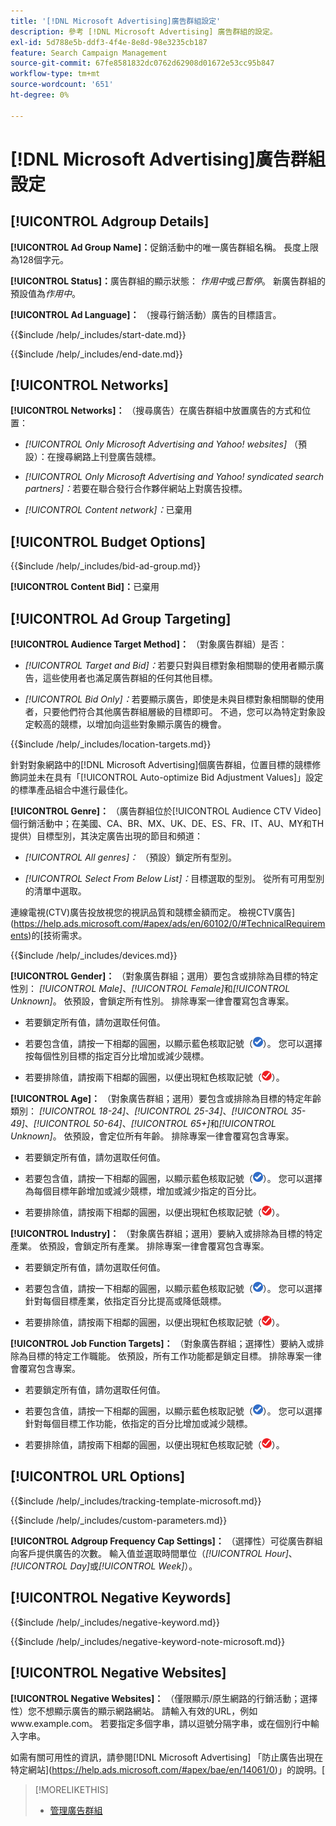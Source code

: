 ```yaml
---
title: '[!DNL Microsoft Advertising]廣告群組設定'
description: 參考 [!DNL Microsoft Advertising] 廣告群組的設定。
exl-id: 5d788e5b-ddf3-4f4e-8e8d-98e3235cb187
feature: Search Campaign Management
source-git-commit: 67fe8581832dc0762d62908d01672e53cc95b847
workflow-type: tm+mt
source-wordcount: '651'
ht-degree: 0%

---
```


# [!DNL Microsoft Advertising]廣告群組設定

## [!UICONTROL Adgroup Details]

**[!UICONTROL Ad Group Name]：**&#x200B;促銷活動中的唯一廣告群組名稱。 長度上限為128個字元。

**[!UICONTROL Status]：**&#x200B;廣告群組的顯示狀態： *作用中*&#x200B;或&#x200B;*已暫停*。 新廣告群組的預設值為&#x200B;*作用中*。

**[!UICONTROL Ad Language]：** （搜尋行銷活動）廣告的目標語言。

<!-- **[!UICONTROL Start Date]:** -->

{{$include /help/_includes/start-date.md}}

<!-- **[!UICONTROL End Date]:** -->

{{$include /help/_includes/end-date.md}}

## [!UICONTROL Networks]

**[!UICONTROL Networks]：** （搜尋廣告）在廣告群組中放置廣告的方式和位置：

* *[!UICONTROL Only Microsoft Advertising and Yahoo! websites]* （預設）：在搜尋網路上刊登廣告競標。

* *[!UICONTROL Only Microsoft Advertising and Yahoo! syndicated search partners]：*&#x200B;若要在聯合發行合作夥伴網站上對廣告投標。

* *[!UICONTROL Content network]：*&#x200B;已棄用

## [!UICONTROL Budget Options]

<!-- **[!UICONTROL Bid]:** -->

{{$include /help/_includes/bid-ad-group.md}}

**[!UICONTROL Content Bid]：**&#x200B;已棄用

## [!UICONTROL Ad Group Targeting]

**[!UICONTROL Audience Target Method]：** （對象廣告群組）是否：

* *[!UICONTROL Target and Bid]：*&#x200B;若要只對與目標對象相關聯的使用者顯示廣告，這些使用者也滿足廣告群組的任何其他目標。

* *[!UICONTROL Bid Only]：*&#x200B;若要顯示廣告，即使是未與目標對象相關聯的使用者，只要他們符合其他廣告群組層級的目標即可。 不過，您可以為特定對象設定較高的競標，以增加向這些對象顯示廣告的機會。

<!-- **[!UICONTROL Location Target]:** -->

{{$include /help/_includes/location-targets.md}}

針對對象網路中的[!DNL Microsoft Advertising]個廣告群組，位置目標的競標修飾詞並未在具有「[!UICONTROL Auto-optimize Bid Adjustment Values]」設定的標準產品組合中進行最佳化。

**[!UICONTROL Genre]：** （廣告群組位於[!UICONTROL Audience CTV Video]個行銷活動中；在美國、CA、BR、MX、UK、DE、ES、FR、IT、AU、MY和TH<!-- Should that go in the campaign sub-type description instead, or is this applicable for this feature only? -->提供）目標型別，其決定廣告出現的節目和頻道：

* *[!UICONTROL All genres]：* （預設）鎖定所有型別。

* *[!UICONTROL Select From Below List]：*&#x200B;目標選取的型別。 從所有可用型別的清單中選取。

連線電視(CTV)廣告投放視您的視訊品質和競標金額而定。 檢視CTV廣告](https://help.ads.microsoft.com/#apex/ads/en/60102/0/#TechnicalRequirements)的[技術需求。

<!-- **[!UICONTROL Devices]:** -->

{{$include /help/_includes/devices.md}}

**[!UICONTROL Gender]：** （對象廣告群組；選用）要包含或排除為目標的特定性別： *[!UICONTROL Male]*、*[!UICONTROL Female]*&#x200B;和&#x200B;*[!UICONTROL Unknown]*。 依預設，會鎖定所有性別。 排除專案一律會覆寫包含專案。

* 若要鎖定所有值，請勿選取任何值。

* 若要包含值，請按一下相鄰的圓圈，以顯示藍色核取記號（![包含](/help/search-social-commerce/assets/include.png "包含")）。 您可以選擇按每個性別目標的指定百分比增加或減少競標。

* 若要排除值，請按兩下相鄰的圓圈，以便出現紅色核取記號（![排除](/help/search-social-commerce/assets/exclude.png "排除")）。

**[!UICONTROL Age]：** （對象廣告群組；選用）要包含或排除為目標的特定年齡類別： *[!UICONTROL 18-24]*、*[!UICONTROL 25-34]*、*[!UICONTROL 35-49]*、*[!UICONTROL 50-64]*、*[!UICONTROL 65+]*&#x200B;和&#x200B;*[!UICONTROL Unknown]*。 依預設，會定位所有年齡。 排除專案一律會覆寫包含專案。

* 若要鎖定所有值，請勿選取任何值。

* 若要包含值，請按一下相鄰的圓圈，以顯示藍色核取記號（![包含](/help/search-social-commerce/assets/include.png "包含")）。 您可以選擇為每個目標年齡增加或減少競標，增加或減少指定的百分比。

* 若要排除值，請按兩下相鄰的圓圈，以便出現紅色核取記號（![排除](/help/search-social-commerce/assets/exclude.png "排除")）。

**[!UICONTROL Industry]：** （對象廣告群組；選用）要納入或排除為目標的特定產業。 依預設，會鎖定所有產業。 排除專案一律會覆寫包含專案。

* 若要鎖定所有值，請勿選取任何值。

* 若要包含值，請按一下相鄰的圓圈，以顯示藍色核取記號（![包含](/help/search-social-commerce/assets/include.png "包含")）。 您可以選擇針對每個目標產業，依指定百分比提高或降低競標。

* 若要排除值，請按兩下相鄰的圓圈，以便出現紅色核取記號（![排除](/help/search-social-commerce/assets/exclude.png "排除")）。

**[!UICONTROL Job Function Targets]：** （對象廣告群組；選擇性）要納入或排除為目標的特定工作職能。 依預設，所有工作功能都是鎖定目標。 排除專案一律會覆寫包含專案。

* 若要鎖定所有值，請勿選取任何值。

* 若要包含值，請按一下相鄰的圓圈，以顯示藍色核取記號（![包含](/help/search-social-commerce/assets/include.png "包含")）。 您可以選擇針對每個目標工作功能，依指定的百分比增加或減少競標。

* 若要排除值，請按兩下相鄰的圓圈，以便出現紅色核取記號（![排除](/help/search-social-commerce/assets/exclude.png "排除")）。

## [!UICONTROL URL Options]

<!-- **[!UICONTROL Tracking Template]:** -->

{{$include /help/_includes/tracking-template-microsoft.md}}

<!-- **[!UICONTROL Custom Parameters]:** -->

{{$include /help/_includes/custom-parameters.md}}

**[!UICONTROL Adgroup Frequency Cap Settings]：** （選擇性）可從廣告群組向客戶提供廣告的次數。 輸入值並選取時間單位（*[!UICONTROL Hour]*、*[!UICONTROL Day]*&#x200B;或&#x200B;*[!UICONTROL Week]*）。

## [!UICONTROL Negative Keywords]

<!-- **[!UICONTROL Negative Keywords]:** -->

{{$include /help/_includes/negative-keyword.md}}

<!-- Note for **[!UICONTROL Negative Keywords]:** -->

{{$include /help/_includes/negative-keyword-note-microsoft.md}}

## [!UICONTROL Negative Websites]

**[!UICONTROL Negative Websites]：** （僅限顯示/原生網路的行銷活動；選擇性）您不想顯示廣告的顯示網路網站。 請輸入有效的URL，例如www.example.com。 若要指定多個字串，請以逗號分隔字串，或在個別行中輸入字串。

如需有關可用性的資訊，請參閱[!DNL Microsoft Advertising] 「防止廣告出現在特定網站](https://help.ads.microsoft.com/#apex/bae/en/14061/0)」的說明。[

>[!MORELIKETHIS]
>
>* [管理廣告群組](/help/search-social-commerce/campaign-management/campaigns/ad-group-manage.md)
